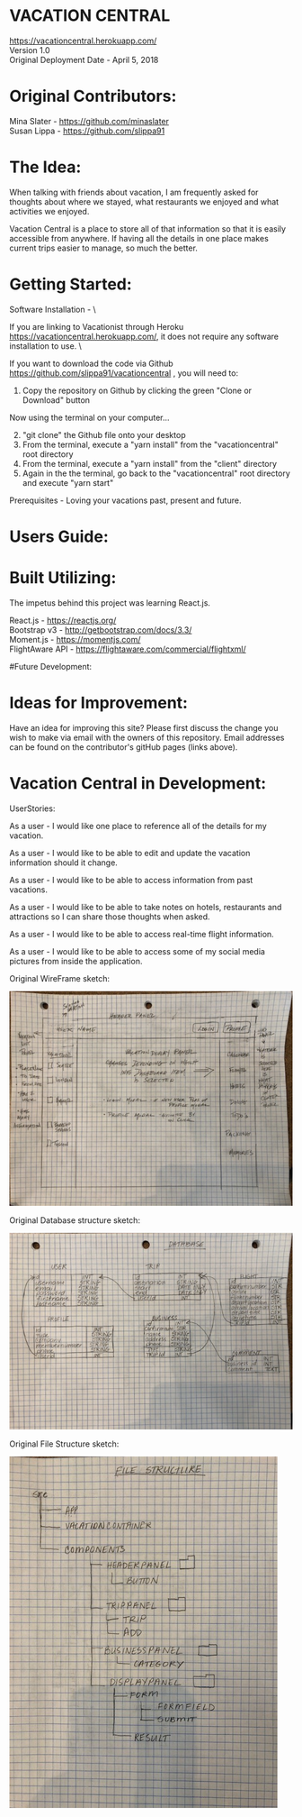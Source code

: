 # VACATION CENTRAL

<https://vacationcentral.herokuapp.com/> \
Version 1.0 \
Original Deployment Date - April 5, 2018

# Original Contributors:

Mina Slater - <https://github.com/minaslater> \
Susan Lippa - <https://github.com/slippa91>


# The Idea:

When talking with friends about vacation, I am frequently asked for thoughts about where we stayed, what restaurants we enjoyed and what activities we enjoyed. 

Vacation Central is a place to store all of that information so that it is easily accessible from anywhere. If having all the details in one place makes current trips easier to manage, so much the better. 

# Getting Started:

Software Installation - \

If you are linking to Vacationist through Heroku <https://vacationcentral.herokuapp.com/>, it does not require any software installation to use. \

If you want to download the code via Github <https://github.com/slippa91/vacationcentral> , you will need to:

1) Copy the repository on Github by clicking the green "Clone or Download" button

Now using the terminal on your computer...

2) "git clone" the Github file onto your desktop
3) From the terminal, execute a "yarn install" from the "vacationcentral" root directory
4) From the terminal, execute a "yarn install" from the "client" directory
5) Again in the the terminal, go back to the "vacationcentral" root directory and execute "yarn start"

    
Prerequisites - Loving your vacations past, present and future. 

# Users Guide:


                
# Built Utilizing:

The impetus behind this project was learning React.js.

React.js - <https://reactjs.org/> \
Bootstrap v3 - <http://getbootstrap.com/docs/3.3/> \
Moment.js - <https://momentjs.com/> \
FlightAware API - <https://flightaware.com/commercial/flightxml/> 

#Future Development:


# Ideas for Improvement:

Have an idea for improving this site? Please first discuss the change you wish to make via email with the owners of this repository. Email addresses can be found on the contributor's gitHub pages (links above).


# Vacation Central in Development:

UserStories:

As a user - I would like one place to reference all of the details for my vacation.

As a user - I would like to be able to edit and update the vacation information should it change. 

As a user - I would like to be able to access information from past vacations. 

As a user - I would like to be able to take notes on hotels, restaurants and attractions so I can share those thoughts when asked. 

As a user - I would like to be able to access real-time flight information.

As a user - I would like to be able to access some of my social media pictures from inside the application. 


Original WireFrame sketch:

![Wire Frame](/client/public/images/OriginalWireFrame.jpg)

Original Database structure sketch:

![Database](/client/public/images/DatabaseStructure.jpg)

Original File Structure sketch:

![OriginalFileStructure](/client/public/images/Filestructure.jpg)










